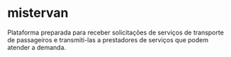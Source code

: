 # mistervan
Plataforma preparada para receber solicitações de serviços de transporte de passageiros e transmiti-las a prestadores de serviços que podem atender a demanda. 
